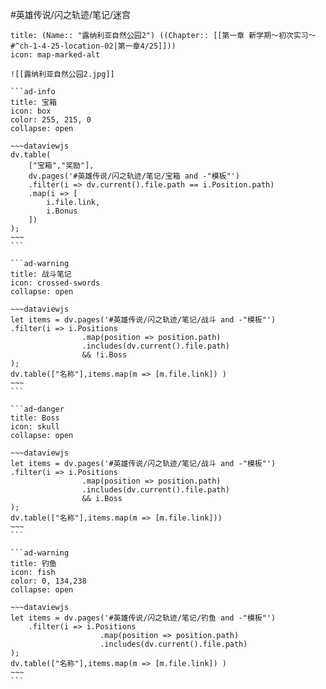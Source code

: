 #英雄传说/闪之轨迹/笔记/迷宫 
````ad-quote
title: (Name:: "露纳利亚自然公园2") ((Chapter:: [[第一章 新学期～初次实习～#^ch-1-4-25-location-02|第一章4/25]]))
icon: map-marked-alt

![[露纳利亚自然公园2.jpg]]

```ad-info
title: 宝箱
icon: box
color: 255, 215, 0
collapse: open

~~~dataviewjs
dv.table(
	["宝箱","奖励"],
	dv.pages('#英雄传说/闪之轨迹/笔记/宝箱 and -"模板"')
	.filter(i => dv.current().file.path == i.Position.path)
	.map(i => [
		i.file.link,
		i.Bonus
	])
);
~~~
```

```ad-warning
title: 战斗笔记
icon: crossed-swords
collapse: open

~~~dataviewjs
let items = dv.pages('#英雄传说/闪之轨迹/笔记/战斗 and -"模板"')
.filter(i => i.Positions
				.map(position => position.path)
				.includes(dv.current().file.path) 
				&& !i.Boss
);
dv.table(["名称"],items.map(m => [m.file.link]) )
~~~
```

```ad-danger
title: Boss
icon: skull
collapse: open

~~~dataviewjs
let items = dv.pages('#英雄传说/闪之轨迹/笔记/战斗 and -"模板"')
.filter(i => i.Positions
				.map(position => position.path)
				.includes(dv.current().file.path) 
				&& i.Boss
);
dv.table(["名称"],items.map(m => [m.file.link]))
~~~
```

```ad-warning
title: 钓鱼
icon: fish
color: 0, 134,238
collapse: open

~~~dataviewjs
let items = dv.pages('#英雄传说/闪之轨迹/笔记/钓鱼 and -"模板"')
	.filter(i => i.Positions
					.map(position => position.path)
					.includes(dv.current().file.path)
);
dv.table(["名称"],items.map(m => [m.file.link]) )
~~~
```
````
